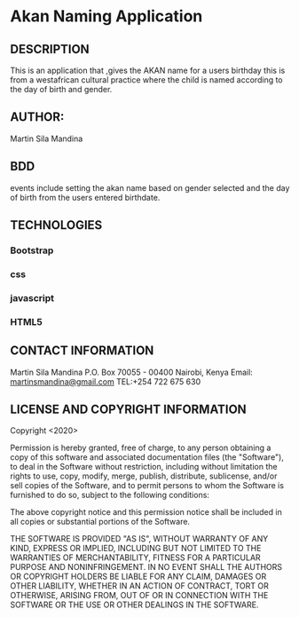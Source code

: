 # Akan Naming Application
## DESCRIPTION
This is an application that ,gives the AKAN name for a users birthday this is from a westafrican cultural practice where the child is named according to the day of birth and gender.
## AUTHOR:
Martin Sila Mandina
## BDD
events include setting the akan name based on gender selected and the day of birth from the users entered birthdate.
## TECHNOLOGIES
### Bootstrap
### css
### javascript
### HTML5
## CONTACT INFORMATION
Martin Sila Mandina
P.O. Box 70055 - 00400 Nairobi, Kenya
Email: martinsmandina@gmail.com
TEL:+254 722 675 630
## LICENSE AND COPYRIGHT INFORMATION
Copyright <2020> <Martin Sila Mandina>

Permission is hereby granted, free of charge, to any person obtaining a copy of this software and associated documentation files (the "Software"), to deal in the Software without restriction, including without limitation the rights to use, copy, modify, merge, publish, distribute, sublicense, and/or sell copies of the Software, and to permit persons to whom the Software is furnished to do so, subject to the following conditions:

The above copyright notice and this permission notice shall be included in all copies or substantial portions of the Software.

THE SOFTWARE IS PROVIDED "AS IS", WITHOUT WARRANTY OF ANY KIND, EXPRESS OR IMPLIED, INCLUDING BUT NOT LIMITED TO THE WARRANTIES OF MERCHANTABILITY, FITNESS FOR A PARTICULAR PURPOSE AND NONINFRINGEMENT. IN NO EVENT SHALL THE AUTHORS OR COPYRIGHT HOLDERS BE LIABLE FOR ANY CLAIM, DAMAGES OR OTHER LIABILITY, WHETHER IN AN ACTION OF CONTRACT, TORT OR OTHERWISE, ARISING FROM, OUT OF OR IN CONNECTION WITH THE SOFTWARE OR THE USE OR OTHER DEALINGS IN THE SOFTWARE.

